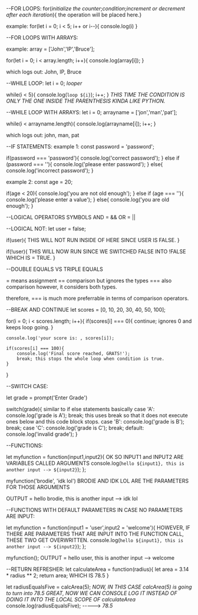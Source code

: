 --FOR LOOPS:
for(*initialize the counter*;*condition*;*increment or decrement after each iteration*){ the operation will be placed here.}

example:
for(let i = 0; i < 5; i++ or i--){
    console.log(i)
}

--FOR LOOPS WITH ARRAYS:

example:
array = ['John','IP','Bruce'];

for(let i = 0; i < array.length; i++){
    console.log(array[i]);
}

which logs out: John, IP, Bruce


--WHILE LOOP:
let i = 0; *looper*

while(i < 5){
    console.log(`loop ${i}`);
    i++;
}
*THIS TIME THE CONDITION IS ONLY THE ONE INSIDE THE PARENTHESIS KINDA LIKE PYTHON.*

--WHILE LOOP WITH ARRAYS:
let i = 0;
arrayname = ['jon','man','pat'];

while(i < arrayname.length){
    console.log(arrayname[i]);
    i++;
}

which logs out: john, man, pat

--IF STATEMENTS:
example 1:
const password = 'password';

if(password === 'password'){
    console.log('correct password');
}
else if (password === ''){
    console.log('please enter password');
}
else{
    console.log('incorrect password');
}

example 2:
const age = 20;

if(age < 20){
    console.log('you are not old enough');
}
else if (age === ''){
    console.log('please enter a value');
}
else{
    console.log('you are old enough');
}

--LOGICAL OPERATORS SYMBOLS
AND = &&
OR  = ||

--LOGICAL NOT:
let user = false;

if(user){
    THIS WILL NOT RUN INSIDE OF HERE SINCE USER IS FALSE.
}

if(!user){
    THIS WILL NOW RUN SINCE WE SWITCHED FALSE INTO !FALSE WHICH IS = TRUE.
}

--DOUBLE EQUALS VS TRIPLE EQUALS

= means assignment
== comparison but ignores the types
=== also comparison however, it considers both types.

therefore, === is much more preferrable in terms of comparison operators.

--BREAK AND CONTINUE
let scores = [0, 10, 20, 30, 40, 50, 100];

for(i = 0; i < scores.length; i++){
    if(scores[i] === 0){
        continue; ignores 0 and keeps loop going.
    }
    
    console.log('your score is: , scores[i]);
    
    if(scores[i] === 100){
        console.log('Final score reached, GRATS!');
        break; this stops the whole loop when condition is true.
    }

}

--SWITCH CASE:

let grade = prompt('Enter Grade')

switch(grade){ similar to if else statements basically
    case 'A': 
        console.log('grade is A');
        break; this uses break so that it does not execute ones below and this code block stops.
    case 'B':
        console.log('grade is B');
        break;
    case 'C':
        console.log('grade is C');
        break;
    default:
        console.log('invalid grade');
}


--FUNCTIONS:

let myfunction = function(input1,input2){ OK SO INPUT1 and INPUT2 ARE VARIABLES CALLED ARGUMENTS
    console.log(`hello ${input1}, this is another input --> ${input2}`);
};

myfunction('brodie', 'idk lol') BRODIE AND IDK LOL ARE THE PARAMETERS FOR THOSE ARGUMENTS

OUTPUT = hello brodie, this is another input --> idk lol

--FUNCTIONS WITH DEFAULT PARAMETERS IN CASE NO PARAMETERS ARE INPUT:

 let myfunction = function(input1 = 'user',input2 = 'welcome'){ HOWEVER, IF THERE ARE PARAMETERS THAT ARE INPUT INTO THE FUNCTION CALL, THESE TWO GET OVERWRITTEN.
    console.log(`hello ${input1}, this is another input --> ${input2}`);
};

myfunction();
OUTPUT = hello user, this is another input --> welcome


--RETURN REFRESHER:
let calculateArea = function(radius){
    let area = 3.14 * radius ** 2;
    return area; WHICH IS 78.5
}

let radiusEqualsFive = calcArea(5);
*NOW, IN THIS CASE calcArea(5) is going to turn into 78.5*
*GREAT, NOW WE CAN CONSOLE LOG IT INSTEAD OF DOING IT INTO THE LOCAL SCOPE OF calculateArea*
console.log(radiusEqualsFive); -----> *78.5*

